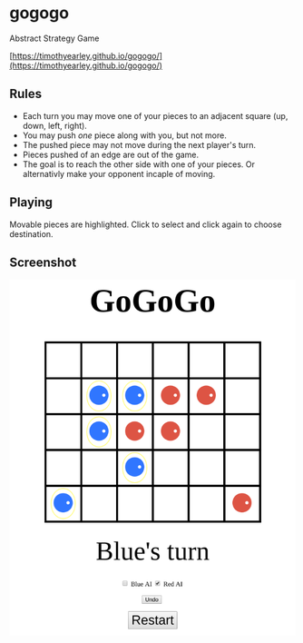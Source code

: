 # gogogo
Abstract Strategy Game

[https://timothyearley.github.io/gogogo/](https://timothyearley.github.io/gogogo/)

## Rules
- Each turn you may move one of your pieces to an adjacent square (up, down, left, right).
- You may push _one_ piece along with you, but not more.
- The pushed piece may not move during the next player's turn.
- Pieces pushed of an edge are out of the game.
- The goal is to reach the other side with one of your pieces. Or alternativly make your opponent incaple of moving.

## Playing

Movable pieces are highlighted. Click to select and click again to choose destination.

## Screenshot

![test](docs/screenshot.png)
